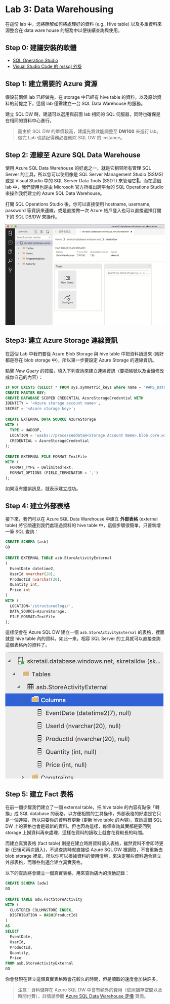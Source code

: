 # Lab 3: Data Warehousing

在這份 lab 中，您將瞭解如何將處理好的資料 (e.g., Hive table) 以及多重資料來源整合在 data ware house 的服務中以便後續查詢與使用。

## Step 0: 建議安裝的軟體

  * [SQL Operation Studio](https://docs.microsoft.com/sql/sql-operations-studio/download)
  * [Visual Studio Code 的 mssql 外掛](https://marketplace.visualstudio.com/items?itemName=ms-mssql.mssql)

## Step 1: 建立需要的 Azure 資源

假設前兩個 lab 已經做完，在 storage 中已經有 hive table 的資料，以及原始資料的前提之下，這個 lab 僅需建立一台 SQL Data Warehouse 的服務。

建立 SQL DW 時，建議可以選用與前面 lab 相同的 SQL 伺服器，同時也確保是在相同的資料中心進行。

> 而由於 SQL DW 的單價較高，建議先將效能調整至 **DW100** 來進行 lab。做完 Lab 也請記得務必要刪除 SQL DW 的 instance。

## Step 2: 連線至 Azure SQL Data Warehouse

使用 Azure SQL Data Warehouse 的好處之一，就是它相容所有管理 SQL Server 的工具，所以您可以使用像是 SQL Server Management Studio (SSMS) 或是 Visual Studio 中的 SQL Server Data Tools (SSDT) 來管理它。而在這個 lab 中，我們使用也是由 Microsoft 官方所推出跨平台的 SQL Operations Studio 來操作我們建立的 Azure SQL Data Warehouse。

打開 SQL Operations Studio 後，你可以直接使用 hostname, username, password 等資訊來連線，或是直接做一次 Azure 帳戶登入也可以直接選擇訂閱下的 SQL DB/DW 來操作。

![使用 SQL Operations Studio 連上 Azure SQL DW](images/sql_os_connected.png)

## Step3: 建立 Azure Storage 連線資訊

在這個 Lab 中我們要從 Azure Blob Storage 與 hive table 中把資料讀進來 (剛好都是存在 blob storage 中)，所以第一步要設定 Azure Storage 的連線資訊。

點擊 _New Query_ 的按鈕，填入下列查詢來建立連線資訊（要把帳號以及金鑰修改成你自己的內容）：

  ```sql
  IF NOT EXISTS (SELECT * FROM sys.symmetric_keys where name = '##MS_DatabaseMasterKey##')
  CREATE MASTER KEY;
  CREATE DATABASE SCOPED CREDENTIAL AzureStorageCredential WITH 
  IDENTITY = '<Azure storage account name>',
  SECRET = '<Azure storage key>';
  
  CREATE EXTERNAL DATA SOURCE AzureStorage
  WITH (
    TYPE = HADOOP,
    LOCATION = 'wasbs://processeddata@<Storage Account Name>.blob.core.windows.net',
    CREDENTIAL = AzureStorageCredential
  );
  
  CREATE EXTERNAL FILE FORMAT TextFile
  WITH (
    FORMAT_TYPE = DelimitedText,
    FORMAT_OPTIONS (FIELD_TERMINATOR = ',')
  );
  ```

如果沒有錯誤訊息，就表示建立成功。

## Step 4: 建立外部表格

接下來，我們可以在 Azure SQL Data Warehouse 中建立 **外部表格** (external table) 將它關連到我們處理過資料的 hive table 中，這個步驟很簡單，只要新增一筆 SQL 查詢：

  ```sql
  CREATE SCHEMA [asb]
  GO
  
  CREATE EXTERNAL TABLE asb.StoreActivityExternal
  (
    EventDate datetime2,
    UserId nvarchar(20),
    ProductId nvarchar(20), 
    Quantity int, 
    Price int
  )
  WITH (
    LOCATION='/structuredlogs/',
    DATA_SOURCE=AzureStorage,
    FILE_FORMAT=TextFile
  );
  ```
這樣便會在 Azure SQL DW 建立一個 `asb.StoreActivityExternal` 的表格，裡面就是 hive table 內的資料，如此一來，相容 SQL Server 的工具就可以直接查詢這個表格內的資料了。

![建立完成的 external table](images/asdw_external_table.png)

## Step 5: 建立 Fact 表格

在前一個步驟我們建立了一個 external table，把 hive table 的內容有點像「轉換」成 SQL database 的表格，以方便相關的工具操作，外部表格的好處是它只是一個連結，所以只要你的資料有更新 (更新 hive table 的內容)，查詢這個 SQL DW 上的表格也會是最新的資料。但也因為這樣，每個查詢其實都是要回到 storage 上撈資料再來處理，這樣在資料的讀取上就會花費較長的時間。

而建立真實表格 (fact table) 則是在建立時將資料讀入表格，雖然資料不會即時更新 (日後可再次讀入)，不過查詢時就直接從 Azure SQL DW 裡讀取，不會重新去 blob storage 裡拿。所以你可以根據資料的使用情境，來決定哪些資料適合建立外部表格，而哪些則適合建立真實表格。

以下的查詢將會建立一個真實表格，用來查詢店內的活動記錄：

  ```sql
  CREATE SCHEMA [adw]
  GO
  
  CREATE TABLE adw.FactStoreActivity
  WITH (
    CLUSTERED COLUMNSTORE INDEX,
    DISTRIBUTION = HASH(ProductId)
  )
  AS
  SELECT
    EventDate,
    UserId,
    ProductId,
    Quantity,
    Price
  FROM asb.StoreActivityExternal
  GO
  ```
你會發現在建立這個真實表格時會花較久的時間，但是讀取的速度會加快許多。

  > 注意：資料儲存在 Azure SQL DW 中會有額外的費用（依照儲存空間以及時間付費），詳情請參閱 [Azure SQL Data Warehouse 定價](https://azure.microsoft.com/zh-tw/pricing/details/sql-data-warehouse/elasticity/) 頁面。